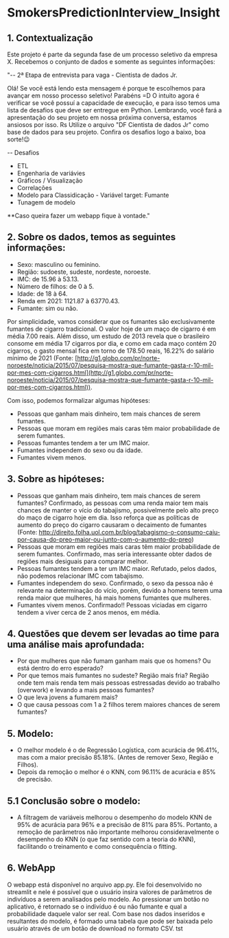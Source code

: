 # SmokersPredictionInterview_Insight

## 1. Contextualização
Este projeto é parte da segunda fase de um processo seletivo da empresa X. Recebemos o conjunto de dados e somente as seguintes informações:

"-- 2ª Etapa de entrevista para vaga - Cientista de dados Jr.

Olá! Se você está lendo esta mensagem é porque te escolhemos para avançar em nosso processo seletivo! Parabéns =D
O intuito agora é verificar se você possuí a capacidade de execução, e para isso temos uma lista de desafios que deve ser entregue em Python.
Lembrando, você fará a apresentação do seu projeto em nossa próxima conversa, estamos ansiosos por isso. Rs
Utilize o arquivo "DF Cientista de dados Jr" como base de dados para seu projeto.
Confira os desafios logo a baixo, boa sorte!😉

-- Desafios
- ETL
- Engenharia de variávies
- Gráficos / Visualização
- Correlações
- Modelo para Classidicação - Variável target: Fumante
- Tunagem de modelo

**Caso queira fazer um webapp fique à vontade."


## 2. Sobre os dados, temos as seguintes informações:

 - Sexo: masculino ou feminino.
 - Região: sudoeste, sudeste, nordeste, noroeste.
 - IMC: de 15.96 à 53.13.
 - Número de filhos: de 0 à 5.
 - Idade: de 18 à 64.
 - Renda em 2021: 1121.87 à 63770.43.
 - Fumante: sim ou não.

Por simplicidade, vamos considerar que os fumantes são exclusivamente fumantes de cigarro tradicional. O valor hoje de um maço de cigarro é em média 7.00 reais. Além disso, um estudo de 2013 revela que o brasileiro consome em média 17 cigarros por dia, e como em cada maço contém 20 cigarros, o gasto mensal fica em torno de 178.50 reais, 16.22% do salário mínimo de 2021 (Fonte: [http://g1.globo.com/pr/norte-noroeste/noticia/2015/07/pesquisa-mostra-que-fumante-gasta-r-10-mil-por-mes-com-cigarros.html](http://g1.globo.com/pr/norte-noroeste/noticia/2015/07/pesquisa-mostra-que-fumante-gasta-r-10-mil-por-mes-com-cigarros.html)).

Com isso, podemos formalizar algumas hipóteses:

- Pessoas que ganham mais dinheiro, tem mais chances de serem fumantes.
- Pessoas que moram em regiões mais caras têm maior probabilidade de serem fumantes.
- Pessoas fumantes tendem a ter um IMC maior.
- Fumantes independem do sexo ou da idade.
- Fumantes vivem menos.


## 3. Sobre as hipóteses:

- Pessoas que ganham mais dinheiro, tem mais chances de serem fumantes?
    Confirmado, as pessoas com uma renda maior tem mais chances de manter o vício do tabajismo, possivelmente pelo alto preço do maço de cigarro hoje em dia. Isso reforça que as políticas de aumento do preço do cigarro causaram o decaimento de fumantes (Fonte: http://direito.folha.uol.com.br/blog/tabagismo-o-consumo-caiu-por-causa-do-preo-maior-ou-junto-com-o-aumento-do-preo)
- Pessoas que moram em regiões mais caras têm maior probabilidade de serem fumantes.
    Confirmado, mas seria interessante obter dados de regiões mais desiguais para comparar melhor.
- Pessoas fumantes tendem a ter um IMC maior.
    Refutado, pelos dados, não podemos relacionar IMC com tabajismo.
- Fumantes independem do sexo.
    Confirmado, o sexo da pessoa não é relevante na determinação do vício, porém, devido a homens terem uma renda maior que mulheres, há mais homens fumantes que mulheres.
- Fumantes vivem menos.
    Confirmado!! Pessoas viciadas em cigarro tendem a viver cerca de 2 anos menos, em média.

## 4. Questões que devem ser levadas ao time para uma análise mais aprofundada:

- Por que mulheres que não fumam ganham mais que os homens? Ou está dentro do erro esperado?
- Por que temos mais fumantes no sudeste? Região mais fria? Região onde tem mais renda tem mais pessoas estressadas devido ao trabalho (overwork) e levando a mais pessoas fumantes?
- O que leva jovens a fumarem mais?
- O que causa pessoas com 1 a 2 filhos terem maiores chances de serem fumantes?

## 5. Modelo:
 - O melhor modelo é o de Regressão Logística, com acurácia de 96.41%, mas com a maior precisão 85.18%. (Antes de remover Sexo, Região e Filhos).
 - Depois da remoção o melhor é o KNN, com 96.11% de acurácia e 85% de precisão.

## 5.1 Conclusão sobre o modelo:
- A filtragem de variáveis melhorou o desempenho do modelo KNN de 95% de acurácia para 96% e a precisão de 81% para 85%. Portanto, a remoção de parâmetros não importante melhorou consideravelmente o desempenho do KNN (o que faz sentido com a teoria do KNN), facilitando o treinamento e como consequência o fitting.

## 6. WebApp
 O webapp está disponível no arquivo app.py. Ele foi desenvolvido no streamlit e nele é possível que o usuário insira valores de parâmetros de indivíduos a serem analisados pelo modelo. Ao pressionar um botão no aplicativo, é retornado se o indivíduo é ou não fumante e qual a probabilidade daquele valor ser real. Com base nos dados inseridos e resultantes do modelo, é formado uma tabela que pode ser baixada pelo usuário através de um botão de download no formato CSV. tst
